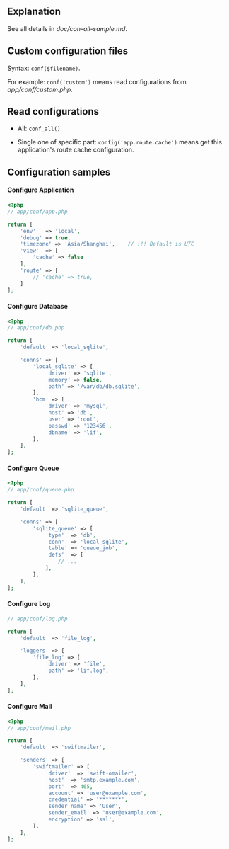 ## Explanation

See all details in _doc/con-all-sample.md_.

## Custom configuration files

Syntax: `conf($filename)`.

For example: `conf('custom')` means read configurations from _app/conf/custom.php_.

## Read configurations

- All: `conf_all()`

- Single one of specific part: `config('app.route.cache')` means get this application's route cache configuration.

## Configuration samples

#### Configure Application

``` php
<?php
// app/conf/app.php

return [
    'env'   => 'local',
    'debug' => true,
    'timezone' => 'Asia/Shanghai',    // !!! Default is UTC
    'view'  => [
        'cache' => false
    ],
    'route' => [
        // 'cache' => true,
    ]
];
```

#### Configure Database

``` php
<?php
// app/conf/db.php

return [
    'default' => 'local_sqlite',

    'conns' => [
        'local_sqlite' => [
            'driver' => 'sqlite',
            'memory' => false,
            'path' => '/var/db/db.sqlite',
        ],
        'hcm' => [
            'driver' => 'mysql',
            'host' => 'db',
            'user' => 'root',
            'passwd' => '123456',
            'dbname' => 'lif',
        ],
    ],
];
```

#### Configure Queue

``` php
<?php
// app/conf/queue.php

return [
    'default' => 'sqlite_queue',

    'conns' => [
        'sqlite_queue' => [
            'type'  => 'db',
            'conn'  => 'local_sqlite',
            'table' => 'queue_job',
            'defs'  => [
                // ...
            ],
        ],
    ],
];
```

#### Configure Log

``` php
// app/conf/log.php

return [
    'default' => 'file_log',

    'loggers' => [
        'file_log' => [
            'driver' => 'file',
            'path' => 'lif.log',
        ],
    ],
];

```

#### Configure Mail

``` php
<?php
// app/conf/mail.php

return [
    'default' => 'swiftmailer',

    'senders' => [
        'swiftmailer' => [
            'driver'  => 'swift-omailer',
            'host'  => 'smtp.example.com',
            'port'  => 465,
            'account' => 'user@example.com',
            'credential' => '*******',
            'sender_name' => 'User',
            'sender_email' => 'user@example.com',
            'encryption' => 'ssl',
        ],
    ],
];
```
